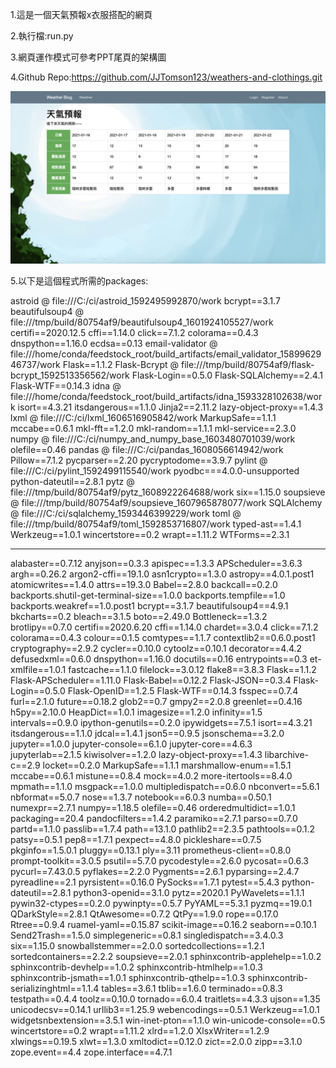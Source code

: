 1.這是一個天氣預報x衣服搭配的網頁

2.執行檔:run.py 

3.網頁運作模式可參考PPT尾頁的架構圖

4.Github Repo:https://github.com/JJTomson123/weathers-and-clothings.git

![image](https://github.com/JJTomson123/weathers-and-clothings/blob/main/profile.png)

5.以下是這個程式所需的packages:

astroid @ file:///C:/ci/astroid_1592495992870/work
bcrypt==3.1.7
beautifulsoup4 @ file:///tmp/build/80754af9/beautifulsoup4_1601924105527/work
certifi==2020.12.5
cffi==1.14.0
click==7.1.2
colorama==0.4.3
dnspython==1.16.0
ecdsa==0.13
email-validator @ file:///home/conda/feedstock_root/build_artifacts/email_validator_1589962946737/work
Flask==1.1.2
Flask-Bcrypt @ file:///tmp/build/80754af9/flask-bcrypt_1592513356562/work
Flask-Login==0.5.0
Flask-SQLAlchemy==2.4.1
Flask-WTF==0.14.3
idna @ file:///home/conda/feedstock_root/build_artifacts/idna_1593328102638/work
isort==4.3.21
itsdangerous==1.1.0
Jinja2==2.11.2
lazy-object-proxy==1.4.3
lxml @ file:///C:/ci/lxml_1606516905842/work
MarkupSafe==1.1.1
mccabe==0.6.1
mkl-fft==1.2.0
mkl-random==1.1.1
mkl-service==2.3.0
numpy @ file:///C:/ci/numpy_and_numpy_base_1603480701039/work
olefile==0.46
pandas @ file:///C:/ci/pandas_1608056614942/work
Pillow==7.1.2
pycparser==2.20
pycryptodome==3.9.7
pylint @ file:///C:/ci/pylint_1592499115540/work
pyodbc===4.0.0-unsupported
python-dateutil==2.8.1
pytz @ file:///tmp/build/80754af9/pytz_1608922264688/work
six==1.15.0
soupsieve @ file:///tmp/build/80754af9/soupsieve_1607965878077/work
SQLAlchemy @ file:///C:/ci/sqlalchemy_1593446399229/work
toml @ file:///tmp/build/80754af9/toml_1592853716807/work
typed-ast==1.4.1
Werkzeug==1.0.1
wincertstore==0.2
wrapt==1.11.2
WTForms==2.3.1


--------------------------------------------------------------------------------------------------------------------------------------------------



alabaster==0.7.12
anyjson==0.3.3
apispec==1.3.3
APScheduler==3.6.3
argh==0.26.2
argon2-cffi==19.1.0
asn1crypto==1.3.0
astropy==4.0.1.post1
atomicwrites==1.4.0
attrs==19.3.0
Babel==2.8.0
backcall==0.2.0
backports.shutil-get-terminal-size==1.0.0
backports.tempfile==1.0
backports.weakref==1.0.post1
bcrypt==3.1.7
beautifulsoup4==4.9.1
bkcharts==0.2
bleach==3.1.5
boto==2.49.0
Bottleneck==1.3.2
brotlipy==0.7.0
certifi==2020.6.20
cffi==1.14.0
chardet==3.0.4
click==7.1.2
colorama==0.4.3
colour==0.1.5
comtypes==1.1.7
contextlib2==0.6.0.post1
cryptography==2.9.2
cycler==0.10.0
cytoolz==0.10.1
decorator==4.4.2
defusedxml==0.6.0
dnspython==1.16.0
docutils==0.16
entrypoints==0.3
et-xmlfile==1.0.1
fastcache==1.1.0
filelock==3.0.12
flake8==3.8.3
Flask==1.1.2
Flask-APScheduler==1.11.0
Flask-Babel==0.12.2
Flask-JSON==0.3.4
Flask-Login==0.5.0
Flask-OpenID==1.2.5
Flask-WTF==0.14.3
fsspec==0.7.4
furl==2.1.0
future==0.18.2
glob2==0.7
gmpy2==2.0.8
greenlet==0.4.16
h5py==2.10.0
HeapDict==1.0.1
imagesize==1.2.0
infinity==1.5
intervals==0.9.0
ipython-genutils==0.2.0
ipywidgets==7.5.1
isort==4.3.21
itsdangerous==1.1.0
jdcal==1.4.1
json5==0.9.5
jsonschema==3.2.0
jupyter==1.0.0
jupyter-console==6.1.0
jupyter-core==4.6.3
jupyterlab==2.1.5
kiwisolver==1.2.0
lazy-object-proxy==1.4.3
libarchive-c==2.9
locket==0.2.0
MarkupSafe==1.1.1
marshmallow-enum==1.5.1
mccabe==0.6.1
mistune==0.8.4
mock==4.0.2
more-itertools==8.4.0
mpmath==1.1.0
msgpack==1.0.0
multipledispatch==0.6.0
nbconvert==5.6.1
nbformat==5.0.7
nose==1.3.7
notebook==6.0.3
numba==0.50.1
numexpr==2.7.1
numpy==1.18.5
olefile==0.46
orderedmultidict==1.0.1
packaging==20.4
pandocfilters==1.4.2
paramiko==2.7.1
parso==0.7.0
partd==1.1.0
passlib==1.7.4
path==13.1.0
pathlib2==2.3.5
pathtools==0.1.2
patsy==0.5.1
pep8==1.7.1
pexpect==4.8.0
pickleshare==0.7.5
pkginfo==1.5.0.1
pluggy==0.13.1
ply==3.11
prometheus-client==0.8.0
prompt-toolkit==3.0.5
psutil==5.7.0
pycodestyle==2.6.0
pycosat==0.6.3
pycurl==7.43.0.5
pyflakes==2.2.0
Pygments==2.6.1
pyparsing==2.4.7
pyreadline==2.1
pyrsistent==0.16.0
PySocks==1.7.1
pytest==5.4.3
python-dateutil==2.8.1
python3-openid==3.1.0
pytz==2020.1
PyWavelets==1.1.1
pywin32-ctypes==0.2.0
pywinpty==0.5.7
PyYAML==5.3.1
pyzmq==19.0.1
QDarkStyle==2.8.1
QtAwesome==0.7.2
QtPy==1.9.0
rope==0.17.0
Rtree==0.9.4
ruamel-yaml==0.15.87
scikit-image==0.16.2
seaborn==0.10.1
Send2Trash==1.5.0
simplegeneric==0.8.1
singledispatch==3.4.0.3
six==1.15.0
snowballstemmer==2.0.0
sortedcollections==1.2.1
sortedcontainers==2.2.2
soupsieve==2.0.1
sphinxcontrib-applehelp==1.0.2
sphinxcontrib-devhelp==1.0.2
sphinxcontrib-htmlhelp==1.0.3
sphinxcontrib-jsmath==1.0.1
sphinxcontrib-qthelp==1.0.3
sphinxcontrib-serializinghtml==1.1.4
tables==3.6.1
tblib==1.6.0
terminado==0.8.3
testpath==0.4.4
toolz==0.10.0
tornado==6.0.4
traitlets==4.3.3
ujson==1.35
unicodecsv==0.14.1
urllib3==1.25.9
webencodings==0.5.1
Werkzeug==1.0.1
widgetsnbextension==3.5.1
win-inet-pton==1.1.0
win-unicode-console==0.5
wincertstore==0.2
wrapt==1.11.2
xlrd==1.2.0
XlsxWriter==1.2.9
xlwings==0.19.5
xlwt==1.3.0
xmltodict==0.12.0
zict==2.0.0
zipp==3.1.0
zope.event==4.4
zope.interface==4.7.1
